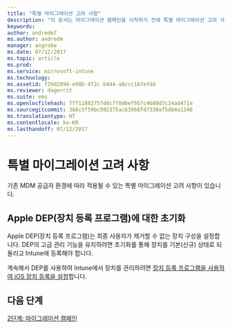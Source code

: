 ```yaml
---
title: "특별 마이그레이션 고려 사항"
description: "이 문서는 마이그레이션 캠페인을 시작하기 전에 특별 마이그레이션 고려 사항을 제공합니다."
keywords: 
author: andredm7
ms.author: andredm
manager: angrobe
ms.date: 07/12/2017
ms.topic: article
ms.prod: 
ms.service: microsoft-intune
ms.technology: 
ms.assetid: f29d2894-e98b-4f2c-b444-a8ccc1b7efdd
ms.reviewer: dagerrit
ms.suite: ems
ms.openlocfilehash: 7ff1180275fddc7f0d6ef957c4680d7c34ad471e
ms.sourcegitcommit: 388c5f59bc992375ac63968fd7330af5d84a1348
ms.translationtype: HT
ms.contentlocale: ko-KR
ms.lasthandoff: 07/12/2017
---
```

# <a name="special-migration-considerations"></a>특별 마이그레이션 고려 사항

기존 MDM 공급자 환경에 따라 적용될 수 있는 특별 마이그레이션 고려 사항이 있습니다.

## <a name="factory-reset-for-apples-device-enrollment-program-dep"></a>Apple DEP(장치 등록 프로그램)에 대한 초기화

Apple DEP(장치 등록 프로그램)는 최종 사용자가 제거할 수 없는 장치 구성을 설정합니다. DEP의 고급 관리 기능을 유지하려면 초기화를 통해 장치를 기본(신규) 상태로 되돌리고 Intune에 등록해야 합니다.

계속해서 DEP를 사용하여 Intune에서 장치를 관리하려면 [장치 등록 프로그램을 사용하여 iOS 장치 등록을 설정](device-enrollment-program-enroll-ios.md)합니다.


## <a name="next-steps"></a>다음 단계

[2단계: 마이그레이션 캠페인](migration-guide-campaign.md)
